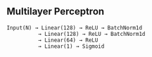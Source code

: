 ## Multilayer Perceptron

```
Input(N) → Linear(128) → ReLU → BatchNorm1d  
          → Linear(128) → ReLU → BatchNorm1d  
          → Linear(64) → ReLU  
          → Linear(1) → Sigmoid
```